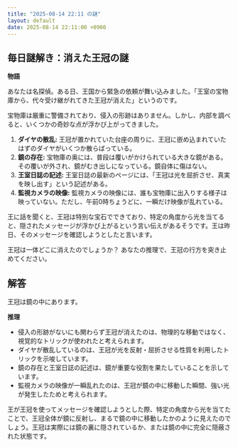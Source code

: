 ```yaml
---
title: "2025-08-14 22:11 の謎"
layout: default
date: 2025-08-14 22:11:00 +0900
---
```

## 毎日謎解き：消えた王冠の謎

**物語**

あなたは名探偵。ある日、王国から緊急の依頼が舞い込みました。「王室の宝物庫から、代々受け継がれてきた王冠が消えた」というのです。

宝物庫は厳重に警備されており、侵入の形跡はありません。しかし、内部を調べると、いくつかの奇妙な点が浮かび上がってきました。

1.  **ダイヤの散乱:** 王冠が置かれていた台座の周りに、王冠に嵌め込まれていたはずのダイヤがいくつか散らばっている。
2.  **鏡の存在:** 宝物庫の奥には、普段は覆いがかけられている大きな鏡がある。その覆いが外され、鏡がむき出しになっている。鏡自体に傷はない。
3.  **王室日誌の記述:** 王室日誌の最新のページには、「王冠は光を屈折させ、真実を映し出す」という記述がある。
4.  **監視カメラの映像:** 監視カメラの映像には、誰も宝物庫に出入りする様子は映っていない。ただし、午前0時ちょうどに、一瞬だけ映像が乱れている。

王に話を聞くと、王冠は特別な宝石でできており、特定の角度から光を当てると、隠されたメッセージが浮かび上がるという言い伝えがあるそうです。王は昨日、そのメッセージを確認しようとしたと言います。

王冠は一体どこに消えたのでしょうか？ あなたの推理で、王冠の行方を突き止めてください。

## 解答

王冠は鏡の中にあります。

**推理**

*   侵入の形跡がないにも関わらず王冠が消えたのは、物理的な移動ではなく、視覚的なトリックが使われたと考えられます。
*   ダイヤが散乱しているのは、王冠が光を反射・屈折させる性質を利用したトリックを示唆しています。
*   鏡の存在と王室日誌の記述は、鏡が重要な役割を果たしていることを示しています。
*   監視カメラの映像が一瞬乱れたのは、王冠が鏡の中に移動した瞬間、強い光が発生したためと考えられます。

王が王冠を使ってメッセージを確認しようとした際、特定の角度から光を当てたことで、王冠全体が鏡に反射し、まるで鏡の中に移動したかのように見えたのでしょう。王冠は実際には鏡の裏に隠されているか、または鏡の中に完全に隠蔽された状態です。

